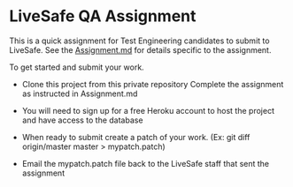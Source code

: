 # LiveSafe QA Assignment

This is a quick assignment for Test Engineering candidates to submit to LiveSafe. See the
[Assignment.md](Assignment.md) for details specific to the assignment.

To get started and submit your work.

* Clone this project from this private repository Complete the assignment as instructed in
  Assignment.md

* You will need to sign up for a free Heroku account to host the project and have access to the database

* When ready to submit create a patch of your work. (Ex: git diff origin/master master > mypatch.patch)

* Email the mypatch.patch file back to the LiveSafe staff that sent the assignment
